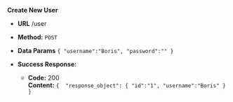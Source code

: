 **Create New User**
* **URL**
  /user
* **Method:**
  `POST`
* **Data Params**
   `{
      "username":"Boris",
      "password":""
    }`
  
* **Success Response:**
  * **Code:** 200 <br />
    **Content:** 
    `{ 
       "response_object": {
          "id":"1",
          "username":"Boris"
       }
     }`

